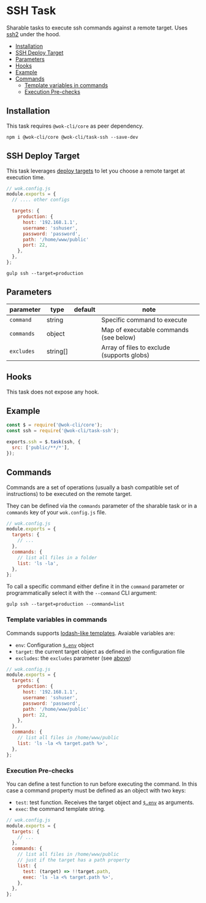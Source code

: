 # SSH Task

Sharable tasks to execute ssh commands against a remote target. Uses [ssh2](https://github.com/mscdex/ssh2) under the hood.

<!-- TOC -->

- [Installation](#installation)
- [SSH Deploy Target](#ssh-deploy-target)
- [Parameters](#parameters)
- [Hooks](#hooks)
- [Example](#example)
- [Commands](#commands)
  - [Template variables in commands](#template-variables-in-commands)
  - [Execution Pre-checks](#execution-pre-checks)

<!-- /TOC -->

## Installation

This task requires `@wok-cli/core` as peer dependency.

```
npm i @wok-cli/core @wok-cli/task-ssh --save-dev
```

## SSH Deploy Target

This task leverages [deploy targets](packages/core/cli#deploy-targets) to let you choose a remote target at execution time.

```js
// wok.config.js
module.exports = {
  // .... other configs

  targets: {
    production: {
      host: '192.168.1.1',
      username: 'sshuser',
      password: 'password',
      path: '/home/www/public'
      port: 22,
    },
  },
};
```

```
gulp ssh --target=production
```

## Parameters

| parameter  | type     | default | note                                       |
| ---------- | -------- | ------- | ------------------------------------------ |
| `command`  | string   |         | Specific command to execute                |
| `commands` | object   |         | Map of executable commands (see below)     |
| `excludes` | string[] |         | Array of files to exclude (supports globs) |

## Hooks

This task does not expose any hook.

## Example

```js
const $ = require('@wok-cli/core');
const ssh = require('@wok-cli/task-ssh');

exports.ssh = $.task(ssh, {
  src: ['public/**/*'],
});
```

## Commands

Commands are a set of operations (usually a bash compatible set of instructions) to be executed on the remote target.

They can be defined via the `commands` parameter of the sharable task or in a `commands` key of your `wok.config.js` file.

```js
// wok.config.js
module.exports = {
  targets: {
    // ...
  },
  commands: {
    // list all files in a folder
    list: 'ls -la',
  },
};
```

To call a specific command either define it in the `command` parameter or programmatically select it with the `--command` CLI argument:

```
gulp ssh --target=production --command=list
```

### Template variables in commands

Commands supports [lodash-like templates](https://lodash.com/docs/4.17.14#template). Avaiable variables are:

- `env`: Configuration [`$.env`](/packages/core/configuration?id=env) object
- `target`: the current target object as defined in the configuration file
- `excludes`: the `excludes` parameter (see [above](#parameters))

```js
// wok.config.js
module.exports = {
  targets: {
    production: {
      host: '192.168.1.1',
      username: 'sshuser',
      password: 'password',
      path: '/home/www/public'
      port: 22,
    },
  },
  commands: {
    // list all files in /home/www/public
    list: 'ls -la <% target.path %>',
  },
};
```

### Execution Pre-checks

You can define a test function to run before executing the command. In this case a command property must be defined as an object with two keys:

- `test`: test function. Receives the target object and [`$.env`](packages/core/configuration#env) as arguments.
- `exec`: the command template string.

```js
// wok.config.js
module.exports = {
  targets: {
    // ...
  },
  commands: {
    // list all files in /home/www/public
    // just if the target has a path property
    list: {
      test: (target) => !!target.path,
      exec: 'ls -la <% target.path %>',
    },
  },
};
```
